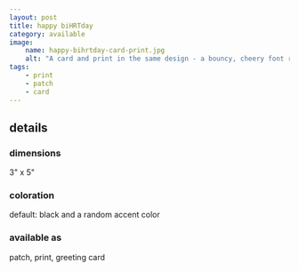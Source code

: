 ```yaml
---
layout: post
title: happy biHRTday
category: available
image: 
    name: happy-bihrtday-card-print.jpg
    alt: "A card and print in the same design - a bouncy, cheery font reading 'happy biHRTday'"
tags:
    - print
    - patch
    - card
---
```


## details

### dimensions

3" x 5"

### coloration

default: black and a random accent color

### available as

patch, print, greeting card
